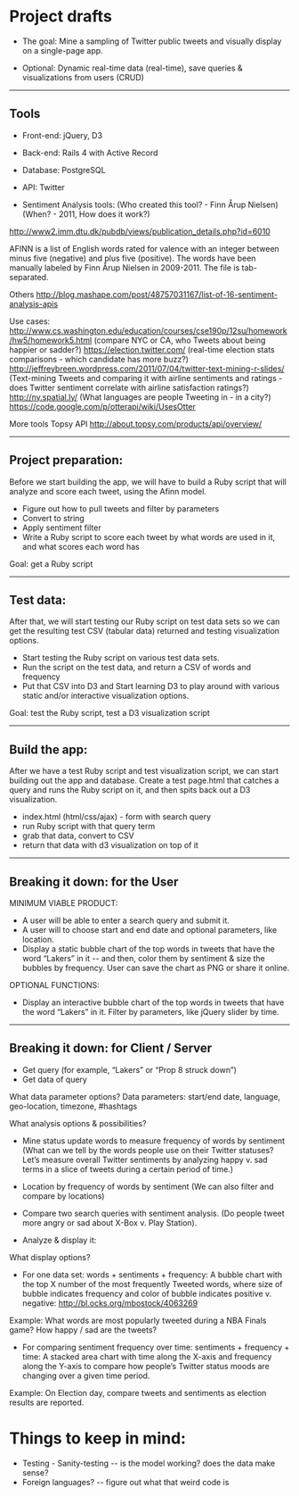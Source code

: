 # Project drafts
- The goal: Mine a sampling of Twitter public tweets and visually display on a single-page app.

- Optional: Dynamic real-time data (real-time), save queries & visualizations from users (CRUD) 

-------------------------------

## Tools
- Front-end: jQuery, D3
- Back-end: Rails 4 with Active Record
- Database: PostgreSQL
- API: Twitter

- Sentiment Analysis tools: (Who created this tool? - Finn Årup Nielsen) (When? - 2011, How does it work?)

http://www2.imm.dtu.dk/pubdb/views/publication_details.php?id=6010

AFINN is a list of English words rated for valence with an integer between minus five (negative) and plus five (positive). The words have been manually labeled by Finn Årup Nielsen in 2009-2011. The file is tab-separated.

Others http://blog.mashape.com/post/48757031167/list-of-16-sentiment-analysis-apis

Use cases:
http://www.cs.washington.edu/education/courses/cse190p/12su/homework/hw5/homework5.html (compare NYC or CA, who Tweets about being happier or sadder?)
https://election.twitter.com/ (real-time election stats comparisons - which candidate has more buzz?)
http://jeffreybreen.wordpress.com/2011/07/04/twitter-text-mining-r-slides/
(Text-mining Tweets and comparing it with airline sentiments and ratings - does Twitter sentiment correlate with airline satisfaction ratings?)
http://ny.spatial.ly/ (What languages are people Tweeting in - in a city?)
https://code.google.com/p/otterapi/wiki/UsesOtter


More tools
Topsy API http://about.topsy.com/products/api/overview/


----------------------------------------

## Project preparation: 

Before we start building the app, we will have to build a Ruby script that will analyze and score each tweet, using the Afinn model.

- Figure out how to pull tweets and filter by parameters
- Convert to string
- Apply sentiment filter
- Write a Ruby script to score each tweet by what words are used in it, and what scores each word has 

Goal: get a Ruby script

----------------------------------------

## Test data:

After that, we will start testing our Ruby script on test data sets so we can get the resulting test CSV (tabular data) returned and testing visualization options. 

- Start testing the Ruby script on various test data sets. 
- Run the script on the test data, and return a CSV of words and frequency
- Put that CSV into D3 and Start learning D3 to play around with various static and/or interactive visualization options.

Goal: test the Ruby script, test a D3 visualization script

----------------------------------------

## Build the app:

After we have a test Ruby script and test visualization script, we can start building out the app and database. Create a test page.html that catches a query and runs the Ruby script on it, and then spits back out a D3 visualization. 

- index.html (html/css/ajax) - form with search query
- run Ruby script with that query term
- grab that data, convert to CSV
- return that data with d3 visualization on top of it 

----------------------------------------

## Breaking it down: for the User

MINIMUM VIABLE PRODUCT: 
- A user will be able to enter a search query and submit it.
- A user will to choose start and end date and optional parameters, like location. 
- Display a static bubble chart of the top words in tweets that have the word “Lakers” in it -- and then, color them by sentiment & size the bubbles by frequency. User can save the chart as PNG or share it online. 

OPTIONAL FUNCTIONS:
- Display an interactive bubble chart of the top words in tweets that have the word “Lakers” in it. Filter by parameters, like jQuery slider by time.
------

## Breaking it down: for Client / Server
- Get query (for example, “Lakers” or “Prop 8 struck down”)
- Get data of query 

What data parameter options?
Data parameters: start/end date, language, geo-location, timezone,  #hashtags

What analysis options & possibilities?
- Mine status update words to measure frequency of words by sentiment (What can we tell by the words people use on their Twitter statuses? Let’s measure overall Twitter sentiments by analyzing happy v. sad terms in a slice of tweets during a certain period of time.) 

- Location by frequency of words by sentiment (We can also filter and compare by locations)

- Compare two search queries with sentiment analysis. (Do people tweet more angry or sad about X-Box v. Play Station).

- Analyze & display it:

What display options?
- For one data set: words + sentiments + frequency: A bubble chart with the top X number of the most frequently Tweeted words, where size of bubble indicates frequency and color of bubble indicates positive v. negative: http://bl.ocks.org/mbostock/4063269

Example: What words are most popularly tweeted during a NBA Finals game? How happy / sad are the tweets?

- For comparing sentiment frequency over time: sentiments + frequency + time: A stacked area chart with time along the X-axis and frequency along the Y-axis to compare how people’s Twitter status moods are changing over a given time period.

Example: On Election day, compare tweets and sentiments as election results are reported. 


# Things to keep in mind: 
* Testing - Sanity-testing -- is the model working? does the data make sense? 
* Foreign languages? -- figure out what that weird code is

     


